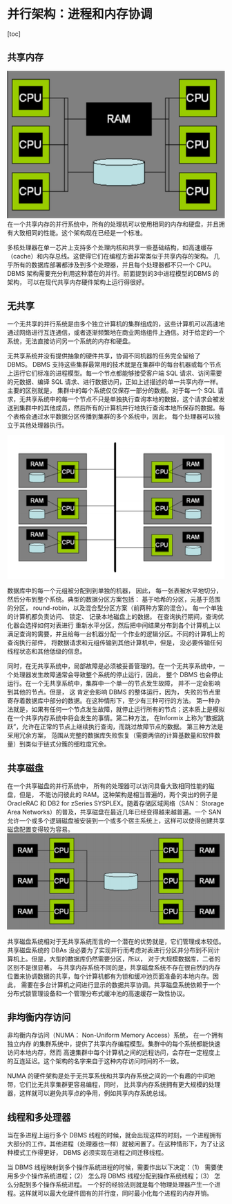 # 并行架构：进程和内存协调

[toc]

## 共享内存

![1](images/image2021-9-28_17-10-59.png)
在一个共享内存的并行系统中，所有的处理机可以使用相同的内存和硬盘，并且拥有大致相同的性能。这个架构现在已经是一个标准。

多核处理器在单一芯片上支持多个处理内核和共享一些基础结构，如高速缓存（cache）和内存总线。这使得它们在编程方面非常类似于共享内存的架构。 几乎所有的数据库部署都涉及到多个处理器，并且每个处理器都不只一个 CPU。 DBMS 架构需要充分利用这种潜在的并行。前面提到的3中进程模型的DBMS 的架构， 可以在现代共享内存硬件架构上运行得很好。

## 无共享

一个无共享的并行系统是由多个独立计算机的集群组成的，这些计算机可以高速地通过网络进行互连通信，或者逐渐频繁地在商业网络组件上通信。对于给定的一个系统，无法直接访问另一个系统的内存和硬盘。

无共享系统并没有提供抽象的硬件共享，协调不同机器的任务完全留给了 DBMS。 DBMS 支持这些集群最常用的技术就是在集群中的每台机器或每个节点上运行它们标准的进程模型。每一个节点都能够接受客户端 SQL 请求、访问需要的元数据、编译 SQL 请求、进行数据访问，正如上述描述的单一共享内存一样。主要的区别就是， 集群中的每个系统仅仅保存一部分的数据。对于每一个 SQL 请求，无共享系统中的每一个节点不只是单独执行查询本地的数据，这个请求会被发送到集群中的其他成员，然后所有的计算机并行地执行查询本地所保存的数据。每个表格会通过水平数据分区传播到集群的多个系统中，因此， 每个处理器可以独立于其他处理器执行。

![2](images/image2021-9-28_17-16-13.png)

数据库中的每一个元组被分配到到单独的机器， 因此， 每一张表被水平地切分，然后分布到整个系统。典型的数据分区方案包括： 基于哈希的分区，元基于范围的分区， round-robin，以及混合型分区方案（前两种方案的混合）。 每一个单独的计算机都负责访问、 锁定、 记录本地磁盘上的数据。 在查询执行期间，查询优化器会选择如何对表进行
重新水平分区，然后把中间结果分布到各个计算机上以满足查询的需要，并且给每一台机器分配一个作业的逻辑分区。不同的计算机上的查询执行部件， 将数据请求和元组传输到其他计算机中，但是， 没必要传输任何线程状态和其他低级的信息。

同时，在无共享系统中，局部故障是必须被妥善管理的。在一个无共享系统中，一个处理器发生故障通常会导致整个系统的停止运行，因此， 整个 DBMS 也会停止运行。在一个无共享系统中，集群中一个单一的节点发生故障， 并不一定会影响到其他的节点。但是， 这 肯定会影响 DBMS 的整体运行，因为， 失败的节点里寄存着数据库中部分的数据。在这种情形下，至少有三种可行的方法。 第一种办法就是，如果有任何一个节点发生故障，就停止运行所有的节点；这本质上是模拟在一个共享内存系统中将会发生的事情。第二种方法， 在Informix 上称为“数据跳跃”，允许在正常的节点上继续执行查询，而跳过故障节点的数据。 第三种方法是采用冗余方案， 范围从完整的数据库失败恢复（需要两倍的计算基数量和软件数量）到类似于链式分簇的细粒度冗余。

## 共享磁盘

在一个共享磁盘的并行系统中， 所有的处理器可以访问具备大致相同性能的磁盘，但是， 不能访问彼此的 RAM。这种架构是相当普遍的，两个突出的例子是 OracleRAC 和 DB2 for zSeries SYSPLEX。随着存储区域网络（SAN： Storage Area Networks）的普及，共享磁盘在最近几年已经变得越来越普遍。一个 SAN 允许一个或多个逻辑磁盘被安装到一个或多个宿主系统上，这样可以使得创建共享磁盘配置变得较为容易。
![3](images/image2021-9-28_17-21-56.png)

共享磁盘系统相对于无共享系统而言的一个潜在的优势就是，它们管理成本较低。共享磁盘系统的 DBAs 没必要为了实现并行而考虑对表进行分区并分布到不同计算机上。但是，大型的数据库仍然需要分区，所以， 对于大规模数据库，二者的区别不是很显著。
与共享内存系统不同的是，共享磁盘系统不存在很自然的内存位置来协调数据的共享，每个计算机都有为锁和缓冲池页面准备的本地内存。因此， 需要在多台计算机之间进行显示的数据共享协调。共享磁盘系统依赖于一个分布式锁管理设备和一个管理分布式缓冲池的高速缓存一致性协议。

## 非均衡内存访问

非均衡内存访问（NUMA： Non-Uniform Memory Access）系统， 在一个拥有独立内存 的集群系统中，提供了共享内存编程模型。集群中的每个系统都能快速访问本地内存，然而
高速集群中每个计算机之间的远程访问，会存在一定程度上的互连延迟。这个架构的名字来自于这种内存访问时间的不一致。

NUMA 的硬件架构是处于无共享系统和共享内存系统之间的一个有趣的中间地带，它们比无共享集群更容易编程，同时， 比共享内存系统拥有更大规模的处理器，这样就可以避免共享点的争用，例如共享内存系统总线。

## 线程和多处理器

当在多进程上运行多个 DBMS 线程的时候，就会出现这样的时刻，一个进程拥有大部分的工作，其他进程（处理器也一样）就被闲置了。在这种情形下，为了让这种模式工作得更好， DBMS 必须实现在进程之间迁移线程。

当 DBMS 线程映射到多个操作系统进程的时候，需要作出以下决定：（1） 需要使用多少个操作系统进程；（2） 怎么将 DBMS 线程分配到操作系统线程；（3） 怎么分配到多个操作系统进程。 一个好的经验法则就是每个物理处理器产生一个进程。这样就可以最大化硬件固有的并行度，同时最小化每个进程的内存开销。
